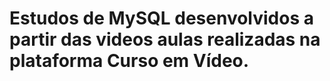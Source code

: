 # Estudos de MySQL desenvolvidos a partir das videos aulas realizadas na plataforma Curso em Vídeo.
